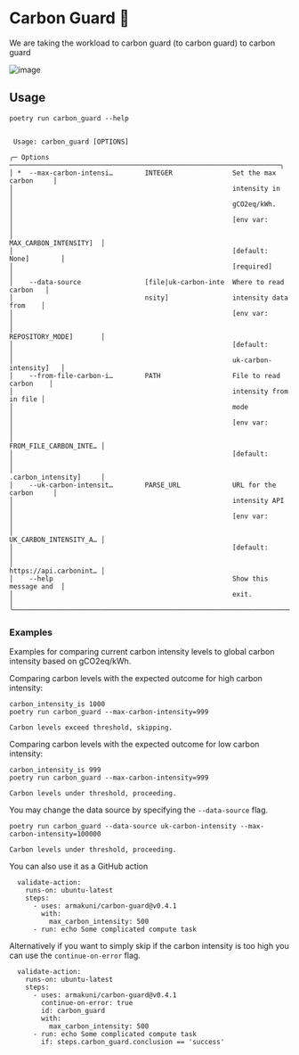 # Carbon Guard 👮

We are taking the workload to carbon guard (to carbon guard)  to carbon guard

![image](https://github.com/armakuni/carbon-guard/assets/54274482/a4791a67-ac7b-4e7a-a5e4-bf1ceb8b3a9f)


## Usage

```shell,script(name="usage", expected_exit_code=0)
poetry run carbon_guard --help
```

``` ,verify(script_name="usage", stream=stdout)
                                                                                
 Usage: carbon_guard [OPTIONS]                                                  
                                                                                
╭─ Options ────────────────────────────────────────────────────────────────────╮
│ *  --max-carbon-intensi…        INTEGER               Set the max carbon     │
│                                                       intensity in           │
│                                                       gCO2eq/kWh.            │
│                                                       [env var:              │
│                                                       MAX_CARBON_INTENSITY]  │
│                                                       [default: None]        │
│                                                       [required]             │
│    --data-source                [file|uk-carbon-inte  Where to read carbon   │
│                                 nsity]                intensity data from    │
│                                                       [env var:              │
│                                                       REPOSITORY_MODE]       │
│                                                       [default:              │
│                                                       uk-carbon-intensity]   │
│    --from-file-carbon-i…        PATH                  File to read carbon    │
│                                                       intensity from in file │
│                                                       mode                   │
│                                                       [env var:              │
│                                                       FROM_FILE_CARBON_INTE… │
│                                                       [default:              │
│                                                       .carbon_intensity]     │
│    --uk-carbon-intensit…        PARSE_URL             URL for the carbon     │
│                                                       intensity API          │
│                                                       [env var:              │
│                                                       UK_CARBON_INTENSITY_A… │
│                                                       [default:              │
│                                                       https://api.carbonint… │
│    --help                                             Show this message and  │
│                                                       exit.                  │
╰──────────────────────────────────────────────────────────────────────────────╯

```

### Examples

Examples for comparing current carbon intensity levels to global carbon intensity
based on gCO2eq/kWh.

Comparing carbon levels with the expected outcome for high carbon intensity:

```shell,script(name="carbon_check",  expected_exit_code=1)
carbon_intensity_is 1000
poetry run carbon_guard --max-carbon-intensity=999
```

``` ,verify(script_name="carbon_check", stream=stdout)
Carbon levels exceed threshold, skipping.
```

Comparing carbon levels with the expected outcome for low carbon intensity:

```shell,script(name="carbon_check",  expected_exit_code=0)
carbon_intensity_is 999
poetry run carbon_guard --max-carbon-intensity=999
```

``` ,verify(script_name="carbon_check", stream=stdout)
Carbon levels under threshold, proceeding.
```

You may change the data source by specifying the `--data-source` flag.

```shell,script(name="carbon_check",  expected_exit_code=0)
poetry run carbon_guard --data-source uk-carbon-intensity --max-carbon-intensity=100000
```

``` ,verify(script_name="carbon_check", stream=stdout)
Carbon levels under threshold, proceeding.
```

You can also use it as a GitHub action

```yaml,skip()
  validate-action:
    runs-on: ubuntu-latest
    steps:
      - uses: armakuni/carbon-guard@v0.4.1
        with:
          max_carbon_intensity: 500
      - run: echo Some complicated compute task
```

Alternatively if you want to simply skip if the carbon intensity is too high you can use the `continue-on-error` flag.

```yaml,skip()
  validate-action:
    runs-on: ubuntu-latest
    steps:
      - uses: armakuni/carbon-guard@v0.4.1
        continue-on-error: true
        id: carbon_guard
        with:
          max_carbon_intensity: 500
      - run: echo Some complicated compute task
        if: steps.carbon_guard.conclusion == 'success'
```
